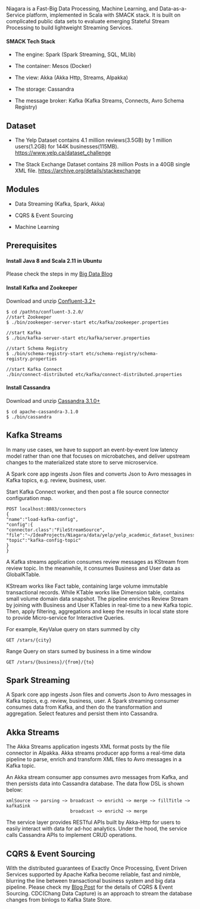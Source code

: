 
Niagara is a Fast-Big Data Processing, Machine Learning, and Data-as-a-Service platform, implemented in Scala with SMACK stack.
It is built on complicated public data sets to evaluate emerging Stateful Stream Processing to build lightweight Streaming Services.

#### SMACK Tech Stack

* The engine: Spark (Spark Streaming, SQL, MLlib)

* The container: Mesos (Docker)

* The view: Akka (Akka Http, Streams, Alpakka)

* The storage: Cassandra

* The message broker: Kafka (Kafka Streams, Connects, Avro Schema Registry)


## Dataset

* The Yelp Dataset contains 4.1 million reviews(3.5GB) by 1 million users(1.2GB) for 144K businesses(115MB).
https://www.yelp.ca/dataset_challenge

* The Stack Exchange Dataset contains 28 million Posts in a 40GB single XML file.
https://archive.org/details/stackexchange


## Modules

* Data Streaming (Kafka, Spark, Akka)

* CQRS & Event Sourcing

* Machine Learning


## Prerequisites

#### Install Java 8 and Scala 2.11 in Ubuntu

Please check the steps in my [Big Data Blog](http://alvincjin.blogspot.ca/2017/01/install-java-and-scala-in-ubuntu.html)

#### Install Kafka and Zookeeper

Download and unzip [Confluent-3.2+](https://www.confluent.io/download/#download-center)
```
$ cd /pathto/confluent-3.2.0/
//start Zookeeper
$ ./bin/zookeeper-server-start etc/kafka/zookeeper.properties

//start Kafka
$ ./bin/kafka-server-start etc/kafka/server.properties

//start Schema Registry
$ ./bin/schema-registry-start etc/schema-registry/schema-registry.properties

//start Kafka Connect
./bin/connect-distributed etc/kafka/connect-distributed.properties

```

#### Install Cassandra

Download and unzip [Cassandra 3.1.0+](http://apache.forsale.plus/cassandra/3.10/apache-cassandra-3.10-bin.tar.gz)
```
$ cd apache-cassandra-3.1.0
$ ./bin/cassandra
```
## Kafka Streams

In many use cases, we have to support an event-by-event low latency model rather than one that focuses on microbatches,
and deliver upstream changes to the materialized state store to serve microservice.

A Spark core app ingests Json files and converts Json to Avro messages in Kafka topics, e.g. review, business, user.

Start Kafka Connect worker, and then post a file source connector configuration map.
```
POST localhost:8083/connectors
{
"name":"load-kafka-config",
"config":{
"connector.class":"FileStreamSource",
"file":"~/IdeaProjects/Niagara/data/yelp/yelp_academic_dataset_business.json",
"topic":"kafka-config-topic"
}
}
```



A Kafka streams application consumes review messages as KStream from review topic.
In the meanwhile, it consumes Business and User data as GlobalKTable.

KStream works like Fact table, containing large volume immutable transactional records.
While KTable works like Dimension table, contains small volume domain data snapshot.
The pipeline enriches Review Stream by joining with Business and User KTables in real-time to a new Kafka topic.
Then, apply filtering, aggregations and keep the results in local state store to provide Micro-service for Interactive Queries.

For example, KeyValue query on stars summed by city

```
GET /stars/{city}
```

Range Query on stars sumed by business in a time window

```
GET /stars/{business}/{from}/{to}
```


## Spark Streaming

A Spark core app ingests Json files and converts Json to Avro messages in Kafka topics, e.g. review, business, user.
A Spark streaming consumer consumes data from Kafka, and then do the transformation and aggregation.
Select features and persist them into Cassandra.



## Akka Streams

The Akka Streams application ingests XML format posts by the file connector in Alpakka.
Akka streams producer app forms a real-time data pipeline to parse, enrich and transform XML files to Avro messages in a Kafka topic.

An Akka stream consumer app consumes avro messages from Kafka, and then persists data into Cassandra database.
The data flow DSL is shown below:

```
xmlSource ~> parsing ~> broadcast ~> enrich1 ~> merge ~> fillTitle ~> kafkaSink
                        broadcast ~> enrich2 ~> merge
```

The service layer provides RESTful APIs built by Akka-Http for users to easily interact with data for ad-hoc analytics.
Under the hood, the service calls Cassandra APIs to implement CRUD operations.


## CQRS & Event Sourcing

With the distributed guarantees of Exactly Once Processing, Event Driven Services supported by Apache Kafka become reliable, fast and nimble,
blurring the line between transactional business system and big data pipeline.
Please check my [Blog Post](http://alvincjin.blogspot.ca/2017/04/event-sourcing-and-cqrs.html) for the details of CQRS & Event Sourcing.
CDC(Chang Data Capture) is an approach to stream the database changes from binlogs to Kafka State Store.
